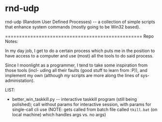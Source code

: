 # rnd-udp

rnd-udp (Random User Defined Processes) -- a collection of simple scripts that enhance system commands (mostly going to be Win32 based).

=================================================
Repo Notes:

In my day job, I get to do a certain process
which puts me in the position to have access to
a computer and use (most) all the tools to do
said process.

Since I moonlight as a programmer, I tend to
take some inspiration from those tools (incl-
uding all their faults (good stuff to learn
from :P)), and implement my own (although
_my_ scripts are more along the lines of sys-
administation).

LIST:
- better_win_taskkill.py -- interactive taskkill program (still being polished); call without params for interactive session, with params for single-call cli use
                              (NOTE: gets called from batch file called `tkill.bat` (on local machine) which handles args vs. no args)
